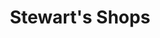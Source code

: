 ---
title: "Stewart's Shops"
url: /ballston-spa/stewarts-shops-church-avenue/
shop: Lebensmittel
---